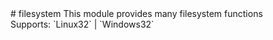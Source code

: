 <type name="filesystem" category="libraryfunc" is="library">
	<summary>
		# filesystem
		This module provides many filesystem functions<br>
		Supports: `Linux32` | `Windows32`
	</summary>
</type>